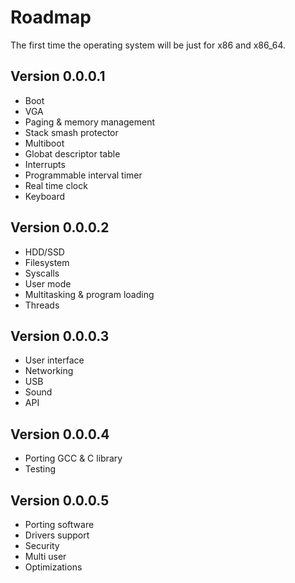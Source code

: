 Roadmap
=========

The first time the operating system will be just for x86 and x86_64.

Version 0.0.0.1
------

* Boot
* VGA
* Paging & memory management
* Stack smash protector
* Multiboot
* Globat descriptor table
* Interrupts
* Programmable interval timer
* Real time clock
* Keyboard

Version 0.0.0.2
------

* HDD/SSD
* Filesystem
* Syscalls
* User mode
* Multitasking & program loading
* Threads

Version 0.0.0.3
------

* User interface
* Networking
* USB
* Sound
* API

Version 0.0.0.4
------

* Porting GCC & C library
* Testing

Version 0.0.0.5
------

* Porting software
* Drivers support
* Security
* Multi user
* Optimizations
